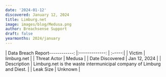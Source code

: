 ```yaml
---
date: '2024-01-12'
discovered: January 12, 2024
title: Limburg.net
image: images/blog/Medusa.png
author: Breachsense Support
draft: false
yearmonths: 2024/january
---
```


| Data Breach Report------------:     |:-------------:    | :-----:|
| Victim      | limburg.net      | 
| Threat Actor      | Medusa      | 
| Date Discovered      | Jan 12, 2024      | 
| Description      | Limburg.net is the waste intermunicipal company of Limburg and Diest.      | 
| Leak Size      | Unknown      | 

